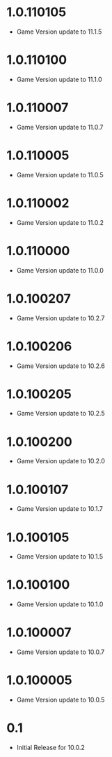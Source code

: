 # 1.0.110105

* Game Version update to 11.1.5

# 1.0.110100

* Game Version update to 11.1.0

# 1.0.110007

* Game Version update to 11.0.7

# 1.0.110005

* Game Version update to 11.0.5

# 1.0.110002

* Game Version update to 11.0.2

# 1.0.110000

* Game Version update to 11.0.0

# 1.0.100207

* Game Version update to 10.2.7

# 1.0.100206

* Game Version update to 10.2.6

# 1.0.100205

* Game Version update to 10.2.5

# 1.0.100200

* Game Version update to 10.2.0

# 1.0.100107

* Game Version update to 10.1.7

# 1.0.100105

* Game Version update to 10.1.5

# 1.0.100100

* Game Version update to 10.1.0

# 1.0.100007

* Game Version update to 10.0.7

# 1.0.100005

* Game Version update to 10.0.5

# 0.1

* Initial Release for 10.0.2
